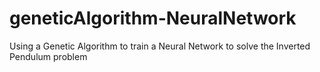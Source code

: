 # geneticAlgorithm-NeuralNetwork
Using a Genetic Algorithm to train a Neural Network to solve the Inverted Pendulum problem

